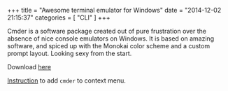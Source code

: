 +++
title = "Awesome terminal emulator for Windows"
date = "2014-12-02 21:15:37"
categories = [
    "CLI"
]
+++

Cmder is a software package created out of pure frustration over the absence of nice console emulators on Windows. It is based on amazing software, and spiced up with the Monokai color scheme and a custom prompt layout. Looking sexy from the start.

<!--more-->

Download [here](http://bliker.github.io/cmder/)

[Instruction](https://github.com/cmderdev/cmder/wiki/%5BWindows%5D-%22Open-Cmder-Here%22-in-context-menu) to add `cmder` to context menu.